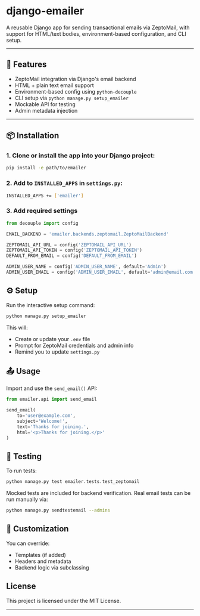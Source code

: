 # django-emailer

A reusable Django app for sending transactional emails via ZeptoMail, with support for HTML/text bodies, environment-based configuration, and CLI setup.

---

## 🚀 Features

- ZeptoMail integration via Django's email backend
- HTML + plain text email support
- Environment-based config using `python-decouple`
- CLI setup via `python manage.py setup_emailer`
- Mockable API for testing
- Admin metadata injection

---

## 📦 Installation

### 1. Clone or install the app into your Django project:
   
```sh
pip install -e path/to/emailer
```

### 2. Add to `INSTALLED_APPS` in `settings.py`:
    
```sh
INSTALLED_APPS += ['emailer']
```

### 3. Add required settings

```py
from decouple import config

EMAIL_BACKEND = 'emailer.backends.zeptomail.ZeptoMailBackend'

ZEPTOMAIL_API_URL = config('ZEPTOMAIL_API_URL')
ZEPTOMAIL_API_TOKEN = config('ZEPTOMAIL_API_TOKEN')
DEFAULT_FROM_EMAIL = config('DEFAULT_FROM_EMAIL')

ADMIN_USER_NAME = config('ADMIN_USER_NAME', default='Admin')
ADMIN_USER_EMAIL = config('ADMIN_USER_EMAIL', default='admin@email.com')
```

## ⚙️ Setup

Run the interactive setup command:
```sh
python manage.py setup_emailer
```
This will:
- Create or update your `.env` file
- Prompt for ZeptoMail credentials and admin info
- Remind you to update `settings.py`

## 📤 Usage

Import and use the `send_email()` API:

```py
from emailer.api import send_email

send_email(
    to='user@example.com',
    subject='Welcome!',
    text='Thanks for joining.',
    html='<p>Thanks for joining.</p>'
)
```

## 🧪 Testing

To run tests:

```sh
python manage.py test emailer.tests.test_zeptomail
```

Mocked tests are included for backend verification. Real email tests can be run manually via:

```sh
python manage.py sendtestemail --admins
```

## 🧰 Customization

You can override:
- Templates (if added)
- Headers and metadata
- Backend logic via subclassing

## License

This project is licensed under the MIT License.

---